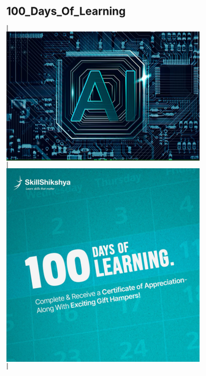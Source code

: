 ﻿# **100_Days_Of_Learning**

| ![AI Engineering](./images/ai1.png) | ![100 Days of Learning](./images/skillShikshya100DaysOfLearning.jpeg) |
